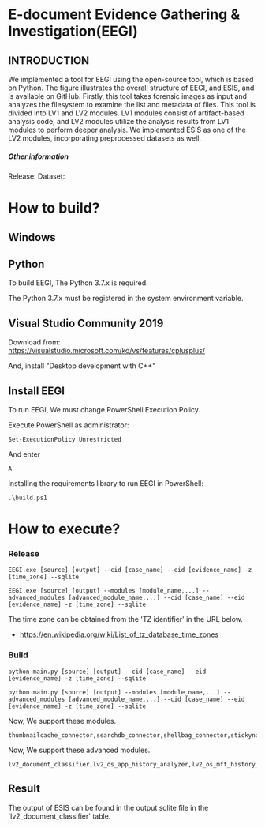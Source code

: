 # E-document Evidence Gathering & Investigation(EEGI)

## INTRODUCTION

We implemented a tool for EEGI using the open-source tool, which is based on Python. The figure illustrates the overall structure of EEGI, and ESIS, and is available on GitHub. Firstly, this tool takes forensic images as input and analyzes the filesystem to examine the list and metadata of files. This tool is divided into LV1 and LV2 modules. LV1 modules consist of artifact-based analysis code, and LV2 modules utilize the analysis results from LV1 modules to perform deeper analysis. We implemented ESIS as one of the LV2 modules, incorporating preprocessed datasets as well.


##### Other information
Release: 
Dataset: 

# How to build?

## Windows

## Python
To build EEGI, The Python 3.7.x is required.

The Python 3.7.x must be registered in the system environment variable.

## Visual Studio Community 2019
Download from: https://visualstudio.microsoft.com/ko/vs/features/cplusplus/

And, install "Desktop development with C++"

## Install EEGI

To run EEGI, We must change PowerShell Execution Policy.

Execute PowerShell as administrator:
<pre><code>Set-ExecutionPolicy Unrestricted</code></pre>

And enter
<pre><code>A</code></pre>

Installing the requirements library to run EEGI in PowerShell:
<pre><code>.\build.ps1</code></pre>


# How to execute?

### Release
<pre><code>EEGI.exe [source] [output] --cid [case_name] --eid [evidence_name] -z [time_zone] --sqlite
</code></pre>

<pre><code>EEGI.exe [source] [output] --modules [module_name,...] --advanced_modules [advanced_module_name,...] --cid [case_name] --eid [evidence_name] -z [time_zone] --sqlite
</code></pre>

The time zone can be obtained from the 'TZ identifier' in the URL below.
- https://en.wikipedia.org/wiki/List_of_tz_database_time_zones

### Build

<pre><code>python main.py [source] [output] --cid [case_name] --eid [evidence_name] -z [time_zone] --sqlite
</code></pre>

<pre><code>python main.py [source] [output] --modules [module_name,...] --advanced_modules [advanced_module_name,...] --cid [case_name] --eid [evidence_name] -z [time_zone] --sqlite
</code></pre>

Now, We support these modules.
<pre><code>thumbnailcache_connector,searchdb_connector,shellbag_connector,stickynote_connector,windows_timeline_connector,ntfs_connector,eventlog_connector,chromium_connector,filehistory_connector,jumplist_connector,link_connector,esedb_connector,iconcache_connector,recyclebin_connector,registry_connector,prefetch_connector,defa_connector/xls,defa_connector/doc,defa_connector/ppt,defa_connector/hwp,defa_connector/docx,defa_connector/xlsx,defa_connector/pptx,defa_connector/pdf,email_connector</code></pre>

Now, We support these advanced modules.
<pre><code>lv2_document_classifier,lv2_os_app_history_analyzer,lv2_os_mft_history_analyzer,lv2_os_log_history_analyzer</code></pre>

## Result

The output of ESIS can be found in the output sqlite file in the 'lv2_document_classifier' table.
